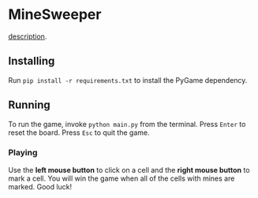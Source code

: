 # MineSweeper

[description](https://codingchallenges.fyi/challenges/challenge-minesweeper).

## Installing

Run `pip install -r requirements.txt` to install the PyGame dependency.

## Running

To run the game, invoke `python main.py` from the terminal.
Press `Enter` to reset the board.
Press `Esc` to quit the game.

### Playing

Use the **left mouse button** to click on a cell and the **right mouse button** to mark a cell.
You will win the game when all of the cells with mines are marked.
Good luck!
